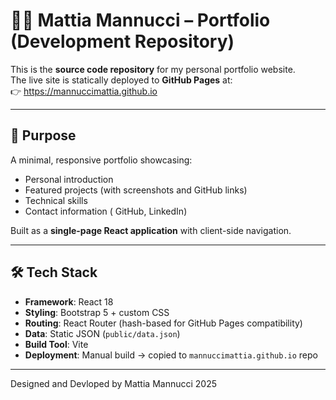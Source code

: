 # 🧑‍💻 Mattia Mannucci – Portfolio (Development Repository)

This is the **source code repository** for my personal portfolio website.  
The live site is statically deployed to **GitHub Pages** at:  
👉 https://mannuccimattia.github.io

---

## 🎯 Purpose

A minimal, responsive portfolio showcasing:
- Personal introduction
- Featured projects (with screenshots and GitHub links)
- Technical skills
- Contact information ( GitHub, LinkedIn)

Built as a **single-page React application** with client-side navigation.

---

## 🛠️ Tech Stack

- **Framework**: React 18
- **Styling**: Bootstrap 5 + custom CSS
- **Routing**: React Router (hash-based for GitHub Pages compatibility)
- **Data**: Static JSON (`public/data.json`)
- **Build Tool**: Vite
- **Deployment**: Manual build → copied to `mannuccimattia.github.io` repo

---

Designed and Devloped by Mattia Mannucci 2025